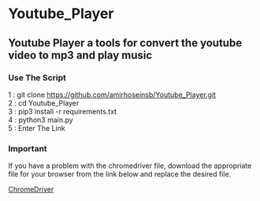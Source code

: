# Youtube_Player
Youtube Player a tools for convert the youtube video to mp3 and play music
---
<tr>

### Use The Script

1 : git clone https://github.com/amirhoseinsb/Youtube_Player.git 
<br>
2 : cd Youtube_Player 
<br>
3 : pip3 install -r requirements.txt
<br>
4 : python3 main.py
<br>
5 : Enter The Link
<br>

### Important

If you have a problem with the chromedriver file, download the appropriate file for your browser from the link below and replace the desired file.

<a href="https://chromedriver.chromium.org/downloads" target="_blank">ChromeDriver</a>



